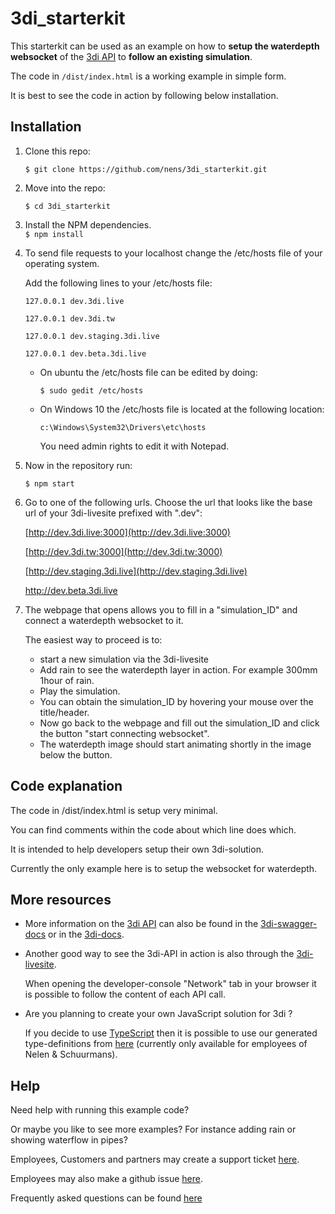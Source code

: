 # 3di_starterkit
This starterkit can be used as an example on how to **setup the waterdepth websocket** of the [3di API](https://api.3di.live/v3.0/) to **follow an existing simulation**.  

The code in `/dist/index.html` is a working example in simple form.  

It is best to see the code in action by following below installation.




## Installation

1. Clone this repo: 

   `$ git clone https://github.com/nens/3di_starterkit.git `  

2. Move into the repo:

   `$ cd 3di_starterkit`

3. Install the NPM dependencies.    
   `$ npm install`  

4. To send file requests to your localhost change the /etc/hosts file of your operating system.

   Add the following lines to your /etc/hosts file:

   `127.0.0.1 dev.3di.live`

   `127.0.0.1 dev.3di.tw`

   `127.0.0.1 dev.staging.3di.live`

   `127.0.0.1 dev.beta.3di.live`

   - On ubuntu the /etc/hosts file can be edited by doing:

     `$ sudo gedit /etc/hosts`

   - On Windows 10 the /etc/hosts file is located at the following location:

     `c:\Windows\System32\Drivers\etc\hosts`

     You need admin rights to edit it with Notepad.  

5. Now in the repository run:

   `$ npm start`

6. Go to one of the following urls. Choose the url that looks like the base url of your 3di-livesite prefixed with ".dev":

   [http://dev.3di.live:3000](http://dev.3di.live:3000)

   [http://dev.3di.tw:3000](http://dev.3di.tw:3000)

   [http://dev.staging.3di.live](http://dev.staging.3di.live)

   http://dev.beta.3di.live

7. The webpage that opens allows you to fill in a "simulation_ID" and connect a waterdepth websocket to it.

   The easiest way to proceed is to: 

   - start a new simulation via the 3di-livesite
   - Add rain to see the waterdepth layer in action. For example 300mm  1hour of rain.
   - Play the simulation.
   - You can obtain the simulation_ID by hovering your mouse over the title/header.
   - Now go back to the webpage and fill out the simulation_ID and click the button "start connecting websocket".
   - The waterdepth image should start animating shortly in the image below the button.



## Code explanation

The code in /dist/index.html is setup very minimal.  

You can find comments within the code about which line does which.    

It is intended to help developers setup their own 3di-solution.  

Currently the only example here is to setup the websocket for waterdepth.  



## More resources

- More information on the [3di API](https://api.3di.live/v3.0/)  can also be found in the [3di-swagger-docs](https://api.3di.live/v3.0/swagger) or in the [3di-docs](https://docs.3di.live/).  

- Another good way to see the 3di-API in action is also through the [3di-livesite](https://3di.live/).  

  When opening the developer-console "Network" tab in your browser it is possible to follow the content of each API call.  

- Are you planning to create your own JavaScript solution for 3di ?  

  If you decide to use [TypeScript](https://www.typescriptlang.org/) then it is possible to use our generated type-definitions from [here](https://github.com/nens/threedi-api-openapi-client) (currently only available for employees of Nelen & Schuurmans).  

## Help

Need help with running this example code?  

Or maybe you like to see more examples? For instance adding rain or showing waterflow in pipes?  

Employees, Customers and partners may create a support ticket [here](https://nelen-schuurmans.topdesk.net/).

Employees may also make a github issue [here](https://github.com/nens/3di_starterkit/issues).

Frequently asked questions can be found [here](./QUESTIONS.md)